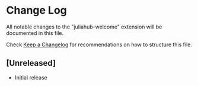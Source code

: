 # Change Log

All notable changes to the "juliahub-welcome" extension will be documented in this file.

Check [Keep a Changelog](http://keepachangelog.com/) for recommendations on how to structure this file.

## [Unreleased]

- Initial release